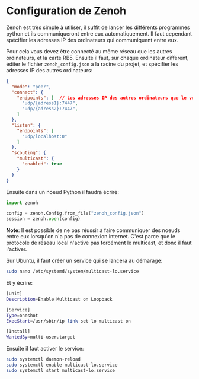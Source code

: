 # Configuration de Zenoh

Zenoh est très simple à utiliser, il suffit de lancer les différents programmes python et ils communiqueront entre eux automatiquement. Il faut cependant
spécifier les adresses IP des ordinateurs qui communiquent entre eux.

Pour cela vous devez être connecté au même réseau que les autres ordinateurs, et la carte RB5. Ensuite il faut, sur chaque ordinateur différent,
éditer le fichier `zenoh_config.json` à la racine du projet, et spécifier les adresses IP des autres ordinateurs:

```json
{
  "mode": "peer",
  "connect": {
    "endpoints": [  // Les adresses IP des autres ordinateurs que le votre, avec le port 7447 et le protocole udp
      "udp/{adress1}:7447",
      "udp/{adress2}:7447",
    ]
  },
  "listen": {
    "endpoints": [
      "udp/localhost:0"
    ]
  },
  "scouting": {
    "multicast": {
      "enabled": true
    }
  }
}
```

Ensuite dans un noeud Python il faudra écrire:

```python
import zenoh

config = zenoh.Config.from_file("zenoh_config.json")
session = zenoh.open(config)
```

**Note**: Il est possible de ne pas réussir à faire communiquer des noeuds entre eux lorsqu'on n'a pas de connexion internet. C'est parce que le
protocole de réseau local n'active pas forcément le multicast, et donc il faut l'activer.

Sur Ubuntu, il faut créer un service qui se lancera au démarage:

```bash
sudo nano /etc/systemd/system/multicast-lo.service
```

Et y écrire:

```bash
[Unit]
Description=Enable Multicast on Loopback

[Service]
Type=oneshot
ExecStart=/usr/sbin/ip link set lo multicast on

[Install]
WantedBy=multi-user.target
```

Ensuite il faut activer le service:

```bash
sudo systemctl daemon-reload
sudo systemctl enable multicast-lo.service
sudo systemctl start multicast-lo.service
```
